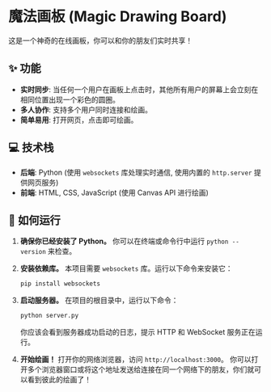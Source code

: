 # 魔法画板 (Magic Drawing Board)

这是一个神奇的在线画板，你可以和你的朋友们实时共享！

## ✨ 功能

* **实时同步**: 当任何一个用户在画板上点击时，其他所有用户的屏幕上会立刻在相同位置出现一个彩色的圆圈。
* **多人协作**: 支持多个用户同时连接和绘画。
* **简单易用**: 打开网页，点击即可绘画。

## 💻 技术栈

* **后端**: Python (使用 `websockets` 库处理实时通信, 使用内置的 `http.server` 提供网页服务)
* **前端**: HTML, CSS, JavaScript (使用 Canvas API 进行绘画)

## 🚀 如何运行

1.  **确保你已经安装了 Python。**
    你可以在终端或命令行中运行 `python --version` 来检查。

2.  **安装依赖库。**
    本项目需要 `websockets` 库。运行以下命令来安装它：
    ```bash
    pip install websockets
    ```

3.  **启动服务器。**
    在项目的根目录中，运行以下命令：
    ```bash
    python server.py
    ```
    你应该会看到服务器成功启动的日志，提示 HTTP 和 WebSocket 服务正在运行。

4.  **开始绘画！**
    打开你的网络浏览器，访问 `http://localhost:3000`。
    你可以打开多个浏览器窗口或将这个地址发送给连接在同一个网络下的朋友，你们就可以看到彼此的绘画了！